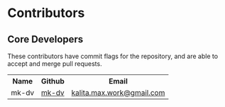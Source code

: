 # Contributors

## Core Developers

These contributors have commit flags for the repository, and are able to
accept and merge pull requests.

<table>
  <tr>
    <th>Name</th>
    <th>Github</th>
    <th>Email</th>
  </tr>
  <tr>
    <td>mk-dv</td>
    <td>
      <a href="https://github.com/mk-dv">mk-dv</a>
    </td>
    <td>
      <a href="mailto:kalita.max.work@gmail.com?subject=GitHub:bookmarks">
        kalita.max.work@gmail.com
      </a>
    </td>
  </tr>
</table>


<!--
## Other Contributors

Listed in alphabetical order.

<table>
  <tr>
    <th>Name</th>
    <th>Github</th>
    <th>Twitter</th>
  </tr>
</table>
-->

<!--
### Special Thanks

The following haven't provided code directly, but have provided
guidance and advice.-->
